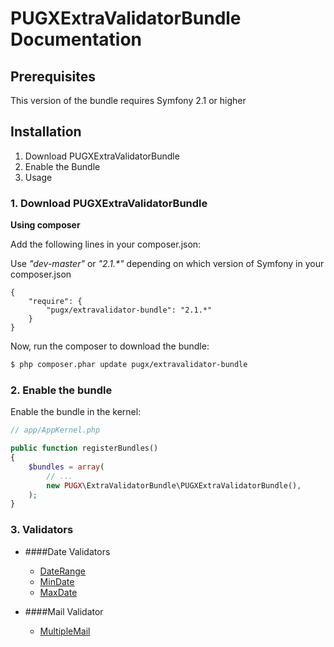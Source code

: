 PUGXExtraValidatorBundle Documentation
=====================================

## Prerequisites

This version of the bundle requires Symfony 2.1 or higher

## Installation

1. Download PUGXExtraValidatorBundle
2. Enable the Bundle
3. Usage

### 1. Download PUGXExtraValidatorBundle

**Using composer**

Add the following lines in your composer.json:

Use _"dev-master"_ or _"2.1.*"_ depending on which version of Symfony in your composer.json 
```
{
    "require": {
        "pugx/extravalidator-bundle": "2.1.*"
    }
}

```

Now, run the composer to download the bundle:

``` bash
$ php composer.phar update pugx/extravalidator-bundle
```

### 2. Enable the bundle

Enable the bundle in the kernel:

``` php
// app/AppKernel.php

public function registerBundles()
{
    $bundles = array(
        // ...
        new PUGX\ExtraValidatorBundle\PUGXExtraValidatorBundle(),
    );
}
```

### 3. Validators


* ####Date Validators

	* [DateRange](/PUGX/PUGXExtraValidatorBundle/tree/master/Resources/doc/dateRange.md)
	* [MinDate](/PUGX/PUGXExtraValidatorBundle/tree/master/Resources/doc/minDate.md)
	* [MaxDate](/PUGX/PUGXExtraValidatorBundle/tree/master/Resources/doc/maxDate.md)

* ####Mail Validator
	* [MultipleMail](/PUGX/PUGXExtraValidatorBundle/tree/master/Resources/doc/multipleMail.md)

